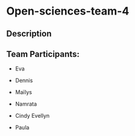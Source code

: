 # Open-sciences-team-4

## Description

## Team Participants:

- Eva

- Dennis

- Maïlys

- Namrata

- Cindy Evellyn

- Paula
